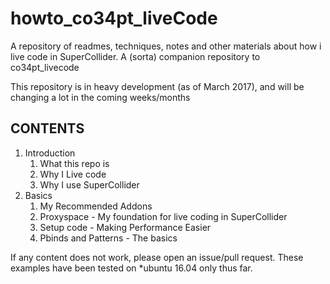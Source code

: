 # howto_co34pt_liveCode
A repository of readmes, techniques, notes and other materials about how i live code in SuperCollider. A (sorta) companion repository to co34pt_livecode 

This repository is in heavy development (as of March 2017), and will be changing a lot in the coming weeks/months

## CONTENTS
1. Introduction
    1. What this repo is
    2. Why I Live code
    3. Why I use SuperCollider 
2. Basics
    1. My Recommended Addons
    2. Proxyspace - My foundation for live coding in SuperCollider
    3. Setup code - Making Performance Easier
    4. Pbinds and Patterns - The basics

If any content does not work, please open an issue/pull request. These examples have been tested on *ubuntu 16.04 only thus far.
